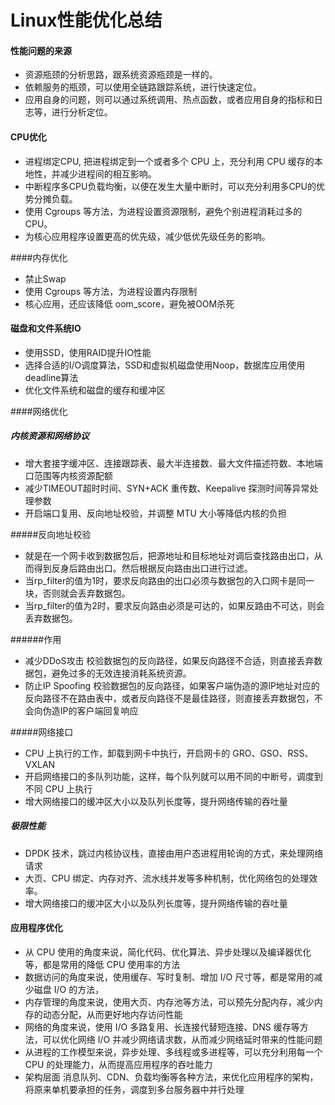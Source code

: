 # Linux性能优化总结
#### 性能问题的来源
* 资源瓶颈的分析思路，跟系统资源瓶颈是一样的。
* 依赖服务的瓶颈，可以使用全链路跟踪系统，进行快速定位。
* 应用自身的问题，则可以通过系统调用、热点函数，或者应用自身的指标和日志等，进行分析定位。

#### CPU优化
* 进程绑定CPU, 把进程绑定到一个或者多个 CPU 上，充分利用 CPU 缓存的本地性，并减少进程间的相互影响。
* 中断程序多CPU负载均衡，以便在发生大量中断时，可以充分利用多CPU的优势分摊负载。
* 使用 Cgroups 等方法，为进程设置资源限制，避免个别进程消耗过多的CPU。
* 为核心应用程序设置更高的优先级，减少低优先级任务的影响。

####内存优化
* 禁止Swap
* 使用 Cgroups 等方法，为进程设置内存限制
* 核心应用，还应该降低 oom_score，避免被OOM杀死

#### 磁盘和文件系统IO
* 使用SSD，使用RAID提升IO性能
* 选择合适的I/O调度算法，SSD和虚拟机磁盘使用Noop，数据库应用使用deadline算法
* 优化文件系统和磁盘的缓存和缓冲区

####网络优化
##### 内核资源和网络协议
* 增大套接字缓冲区、连接跟踪表、最大半连接数、最大文件描述符数、本地端口范围等内核资源配额
* 减少TIMEOUT超时时间、SYN+ACK 重传数、Keepalive 探测时间等异常处理参数
* 开启端口复用、反向地址校验，并调整 MTU 大小等降低内核的负担

#####反向地址校验
* 就是在一个网卡收到数据包后，把源地址和目标地址对调后查找路由出口，从而得到反身后路由出口。然后根据反向路由出口进行过滤。
* 当rp_filter的值为1时，要求反向路由的出口必须与数据包的入口网卡是同一块，否则就会丢弃数据包。
* 当rp_filter的值为2时，要求反向路由必须是可达的，如果反路由不可达，则会丢弃数据包。

######作用
* 减少DDoS攻击
校验数据包的反向路径，如果反向路径不合适，则直接丢弃数据包，避免过多的无效连接消耗系统资源。
* 防止IP Spoofing
校验数据包的反向路径，如果客户端伪造的源IP地址对应的反向路径不在路由表中，或者反向路径不是最佳路径，则直接丢弃数据包，不会向伪造IP的客户端回复响应

#####网络接口
* CPU 上执行的工作，卸载到网卡中执行，开启网卡的 GRO、GSO、RSS、VXLAN 
* 开启网络接口的多队列功能，这样，每个队列就可以用不同的中断号，调度到不同 CPU 上执行
* 增大网络接口的缓冲区大小以及队列长度等，提升网络传输的吞吐量

##### 极限性能
* DPDK 技术，跳过内核协议栈，直接由用户态进程用轮询的方式，来处理网络请求
* 大页、CPU 绑定、内存对齐、流水线并发等多种机制，优化网络包的处理效率。
* 增大网络接口的缓冲区大小以及队列长度等，提升网络传输的吞吐量

#### 应用程序优化
* 从 CPU 使用的角度来说，简化代码、优化算法、异步处理以及编译器优化等，都是常用的降低 CPU 使用率的方法
* 数据访问的角度来说，使用缓存、写时复制、增加 I/O 尺寸等，都是常用的减少磁盘 I/O 的方法，
* 内存管理的角度来说，使用大页、内存池等方法，可以预先分配内存，减少内存的动态分配，从而更好地内存访问性能
* 网络的角度来说，使用 I/O 多路复用、长连接代替短连接、DNS 缓存等方法，可以优化网络 I/O 并减少网络请求数，从而减少网络延时带来的性能问题
* 从进程的工作模型来说，异步处理、多线程或多进程等，可以充分利用每一个 CPU 的处理能力，从而提高应用程序的吞吐能力
* 架构层面 消息队列、CDN、负载均衡等各种方法，来优化应用程序的架构，将原来单机要承担的任务，调度到多台服务器中并行处理

